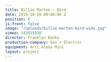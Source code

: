 ```yaml
---
title: Billie Marten — Bird
date: 2015-10-20 00:00:00 Z
position: 6
is-front: false
image: "/uploads/billie-marten-bird-wide.jpg"
vimeo: 143015938
director: Franklyn Banks
production-company: Gas + Electric
equipment: Arri Alexa Mini
layout: project
---
```


